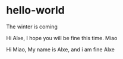 # hello-world
The winter is coming

Hi Alxe,
I hope you will be fine this time.
Miao

Hi Miao,
My name is Alxe, and i am fine
Alxe
